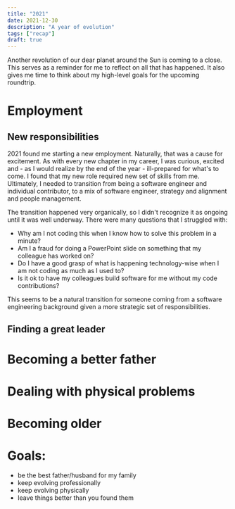 ```yaml
---
title: "2021"
date: 2021-12-30
description: "A year of evolution"
tags: ["recap"]
draft: true
---
```


Another revolution of our dear planet around the Sun is coming to a close. This serves as a reminder for me to reflect 
on all that has happened. It also gives me time to think about my high-level goals for the upcoming roundtrip.

# Employment
## New responsibilities
2021 found me starting a new employment. Naturally, that was a cause for excitement.
As with every new chapter in my career, I was curious, excited and - as I would realize by the end of the year - 
ill-prepared for what's to come. I found that my new role required new set of skills from me. 
Ultimately, I needed to transition from being a software engineer and individual contributor, 
to a mix of software engineer, strategy and alignment and people management.

The transition happened very organically, so I didn't recognize it as ongoing until it was well underway.
There were many questions that I struggled with:
- Why am I not coding this when I know how to solve this problem in a minute?
- Am I a fraud for doing a PowerPoint slide on something that my colleague has worked on?
- Do I have a good grasp of what is happening technology-wise when I am not coding as much as I used to?
- Is it ok to have my colleagues build software for me without my code contributions?

This seems to be a natural transition for someone coming from a software engineering background given a more strategic 
set of responsibilities. 

## Finding a great leader
# Becoming a better father
# Dealing with physical problems
# Becoming older

# Goals:
 - be the best father/husband for my family
 - keep evolving professionally
 - keep evolving physically
 - leave things better than you found them